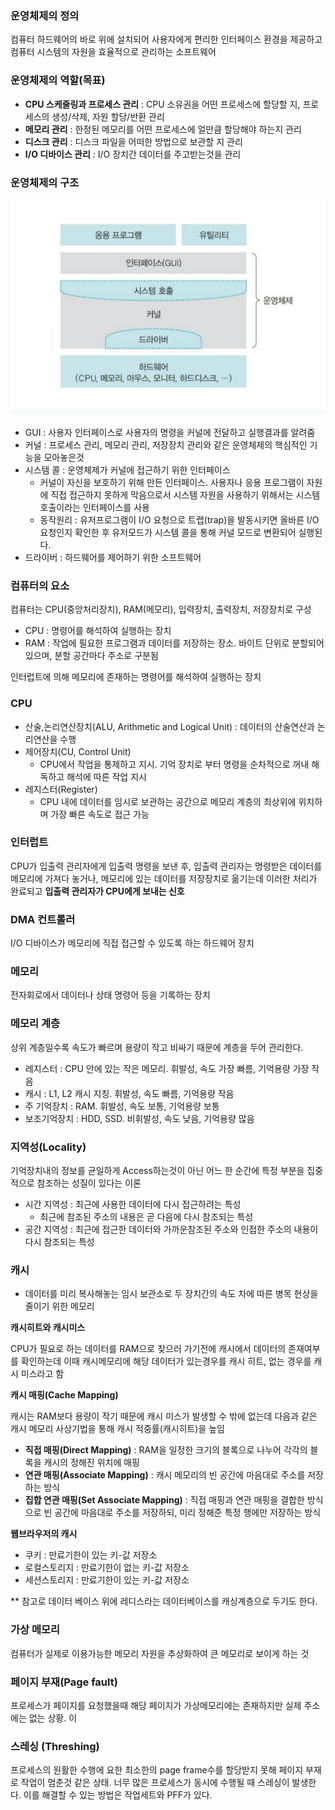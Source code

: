 ### **운영체제의 정의**

컴퓨터 하드웨어의 바로 위에 설치되어 사용자에게 편리한 인터페이스 환경을 제공하고 컴퓨터 시스템의 자원을 효율적으로 관리하는 소프트웨어

### **운영체제의 역할(목표)**

- **CPU 스케줄링과 프로세스 관리** : CPU 소유권을 어떤 프로세스에 할당할 지, 프로세스의 생성/삭제, 자원 할당/반환 관리
- **메모리 관리** : 한정된 메모리를 어떤 프로세스에 얼만큼 할당해야 하는지 관리
- **디스크 관리** : 디스크 파일을 어떠한 방법으로 보관할 지 관리
- **I/O 디바이스 관리** : I/O 장치간 데이터를 주고받는것을 관리

### **운영체제의 구조**

![](img/운영체제1.png)

- GUI : 사용자 인터페이스로 사용자의 명령을 커널에 전달하고 실행결과를 알려줌
- 커널 : 프로세스 관리, 메모리 관리, 저장장치 관리와 같은 운영체제의 핵심적인 기능을 모아놓은것
- 시스템 콜 : 운영체제가 커널에 접근하기 위한 인터페이스
  - 커널이 자신을 보호하기 위해 만든 인터페이스. 사용자나 응용 프로그램이 자원에 직접 접근하지 못하게 막음으로서 시스템 자원을 사용하기 위해서는 시스템 호출이라는 인터페이스를 사용
  - 동작원리 : 유저프로그램이 I/O 요청으로 트랩(trap)을 발동시키면 올바른 I/O 요청인지 확인한 후 유저모드가 시스템 콜을 통해 커널 모드로 변환되어 실행된다.
- 드라이버 : 하드웨어를 제어하기 위한 소프트웨어

### 컴퓨터의 요소

컴퓨터는 CPU(중앙처리장치), RAM(메모리), 입력장치, 출력장치, 저장장치로 구성

- CPU : 명령어를 해석하여 실행하는 장치
- RAM : 작업에 필요한 프로그램과 데이터를 저장하는 장소. 바이트 단위로 분할되어 있으며, 분할 공간마다 주소로 구분됨

인터럽트에 의해 메모리에 존재하는 명령어를 해석하여 실행하는 장치

### CPU

- 산술,논리연산장치(ALU, Arithmetic and Logical Unit) : 데이터의 산술연산과 논리연산을 수행
- 제어장치(CU, Control Unit)
  - CPU에서 작업을 통제하고 지시. 기억 장치로 부터 명령을 순차적으로 꺼내 해독하고 해석에 따른 작업 지시
- 레지스터(Register)
  - CPU 내에 데이터를 임시로 보관하는 공간으로 메모리 계층의 최상위에 위치하며 가장 빠른 속도로 접근 가능

### 인터럽트

CPU가 입출력 관리자에게 입출력 명령을 보낸 후, 입출력 관리자는 명령받은 데이터를 메모리에 가져다 놓거나, 메모리에 있는 데이터를 저장장치로 옮기는데 이러한 처리가 완료되고 **입출력 관리자가 CPU에게 보내는 신호**

### DMA 컨트롤러

I/O 디바이스가 메모리에 직접 접근할 수 있도록 하는 하드웨어 장치

### 메모리

전자회로에서 데이터나 상태 명령어 등을 기록하는 장치

### 메모리 계층

상위 계층일수록 속도가 빠르며 용량이 작고 비싸기 때문에 계층을 두어 관리한다.

- 레지스터 : CPU 안에 있는 작은 메모리. 휘발성, 속도 가장 빠름, 기억용량 가장 작음
- 캐시 : L1, L2 캐시 지칭. 휘발성, 속도 빠름, 기억용량 작음
- 주 기억장치 : RAM. 휘발성, 속도 보통, 기억용량 보통
- 보조기억장치 : HDD, SSD. 비휘발성, 속도 낮음, 기억용량 많음

### 지역성(Locality)

기억장치내의 정보를 균일하게 Access하는것이 아닌 어느 한 순간에 특정 부분을 집중적으로 참조하는 성질이 있다는 이론

- 시간 지역성 : 최근에 사용한 데이터에 다시 접근하려는 특성
  - 최근에 참조된 주소의 내용은 곧 다음에 다시 참조되는 특성
- 공간 지역성 : 최근에 접근한 데이터와 가까운참조된 주소와 인접한 주소의 내용이 다시 참조되는 특성

### 캐시

- 데이터를 미리 복사해놓는 임시 보관소로 두 장치간의 속도 차에 따른 병목 현상을 줄이기 위한 메모리

**캐시히트와 캐시미스**

CPU가 필요로 하는 데이터를 RAM으로 찾으러 가기전에 캐시에서 데이터의 존재여부를 확인하는데 이때 캐시메모리에 해당 데이터가 있는경우를 캐시 히트, 없는 경우를 캐시 미스라고 함

**캐시 매핑(Cache Mapping)**

캐시는 RAM보다 용량이 작기 때문에 캐시 미스가 발생할 수 밖에 없는데 다음과 같은 캐시 메모리 사상기법을 통해 캐시 적중률(캐시히트)을 높임

- **직접 매핑(Direct Mapping)** : RAM을 일정한 크기의 블록으로 나누어 각각의 블록을 캐시의 정해진 위치에 매핑
- **연관 매핑(Associate Mapping)** : 캐시 메모리의 빈 공간에 마음대로 주소를 저장하는 방식
- **집합 연관 매핑(Set Associate Mapping)** : 직접 매핑과 연관 매핑을 결합한 방식으로 빈 공간에 마음대로 주소를 저장하되, 미리 정해준 특정 행에만 저장하는 방식

**웹브라우저의 캐시**

- 쿠키 : 만료기한이 있는 키-값 저장소
- 로컬스토리지 : 만료기한이 없는 키-값 저장소
- 세션스토리지 : 만료기한이 있는 키-값 저장소

\*\* 참고로 데이터 베이스 위에 레디스라는 데이터베이스를 캐싱계층으로 두기도 한다.

### 가상 메모리

컴퓨터가 실제로 이용가능한 메모리 자원을 추상화하여 큰 메모리로 보이게 하는 것

### 페이지 부재(Page fault)

프로세스가 페이지를 요청했을때 해당 페이지가 가상메모리에는 존재하지만 실제 주소에는 없는 상황. 이

### 스레싱 (Threshing)

프로세스의 원활한 수행에 요한 최소한의 page frame수를 할당받지 못해 페이지 부재로 작업이 멈춘것 같은 상태. 너무 많은 프로세스가 동시에 수행될 때 스레싱이 발생한다. 이를 해결할 수 있는 방법은 작업세트와 PFF가 있다.
